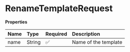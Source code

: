 # RenameTemplateRequest

**Properties**

| Name | Type   | Required | Description          |
| :--- | :----- | :------- | :------------------- |
| name | String | ✅       | Name of the template |
